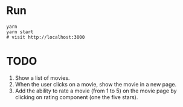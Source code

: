 # Run

```
yarn
yarn start
# visit http://localhost:3000
```

# TODO

1. Show a list of movies.
2. When the user clicks on a movie, show the movie in a new page.
3. Add the ability to rate a movie (from 1 to 5) on the movie page by clicking on rating component (one the five stars).


